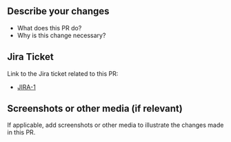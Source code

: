 ## Describe your changes

- What does this PR do?
- Why is this change necessary?

## Jira Ticket

Link to the Jira ticket related to this PR:

- [JIRA-1](https://art-explorer.atlassian.net/browse/ARTX-1)

## Screenshots or other media (if relevant)

If applicable, add screenshots or other media to illustrate the changes made in this PR.
